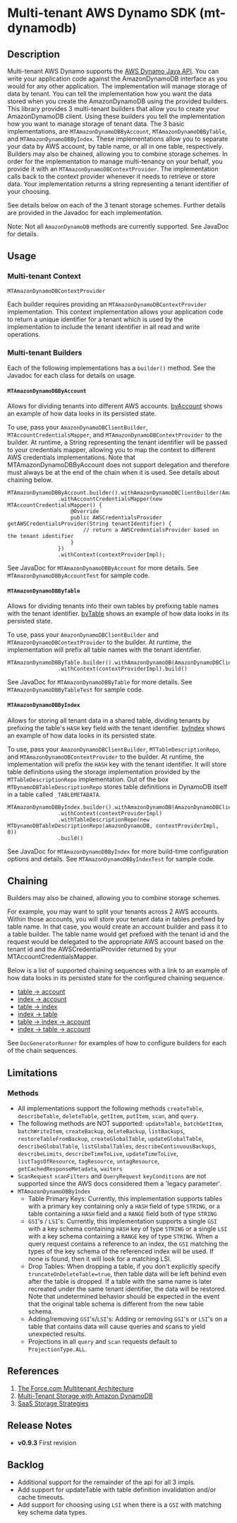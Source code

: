 # Multi-tenant AWS Dynamo SDK (mt-dynamodb)

## Description

Multi-tenant AWS Dynamo supports the [AWS Dynamo Java API](http://docs.aws.amazon.com/AWSJavaSDK/latest/javadoc/index.html?com/amazonaws/services/dynamodbv2/document/package-summary.html).  You can write your application code against the AmazonDynamoDB interface as you would for any other application.  The implementation will manage storage of data by tenant.  You can tell the implementation how you want the data stored when you create the AmazonDynamoDB using the provided builders.  This library provides 3 multi-tenant builders that allow you to create your AmazonDynamoDB client.  Using these builders you tell the implementation how you want to manage storage of tenant data.  The 3 basic implementations, are `MTAmazonDynamoDBByAccount`, `MTAmazonDynamoDBByTable`, and `MTAmazonDynamoDBByIndex`.  These implementations allow you to separate your data by AWS account, by table name, or all in one table, respectively.  Builders may also be chained, allowing you to combine storage schemes.  In order for the implementation to manage multi-tenancy on your behalf, you provide it with an `MTAmazonDynamoDBContextProvider`.  The implementation calls back to the context provider whenever it needs to retrieve or store data.  Your implementation returns a string representing a tenant identifier of your choosing.

See details below on each of the 3 tenant storage schemes.  Further details are provided in the Javadoc for each implementation.

Note: Not all `AmazonDynamoDB` methods are currently supported.  See JavaDoc for details.

## Usage

### Multi-tenant Context

`MTAmazonDynamoDBContextProvider`

Each builder requires providing an `MTAmazonDynamoDBContextProvider` implementation.  This context implementation allows your application code to return a unique identifier for a tenant which is used by the implementation to include the tenant identifier in all read and write operations.

### Multi-tenant Builders

Each of the following implementations has a `builder()` method.  See the Javadoc for each class for details on usage.

#### `MTAmazonDynamoDBByAccount`

Allows for dividing tenants into different AWS accounts.  [byAccount](docs/byAccount) shows an example of how data looks in its persisted state.

To use, pass your `AmazonDynamoDBClientBuilder`, `MTAccountCredentialsMapper`, and `MTAmazonDynamoDBContextProvider` to the builder.  At runtime, a String representing the tenant identifier will be passed to your credentials mapper, allowing you to map the context to different AWS credentials implementations.  Note that MTAmazonDynamoDBByAccount does not support delegation and therefore must always be at the end of the chain when it is used.  See details about chaining below.

```
MTAmazonDynamoDBByAccount.builder().withAmazonDynamoDBClientBuilder(AmazonDynamoDBClientBuilder.standard())
                .withAccountCredentialsMapper(new MTAccountCredentialsMapper() {
                    @Override
                    public AWSCredentialsProvider getAWSCredentialsProvider(String tenantIdentifier) {
                        // return a AWSCredentialsProvider based on the tenant identifier
                    }
                })
                .withContext(contextProviderImpl);
```

See JavaDoc for `MTAmazonDynamoDBByAccount` for more details.  See `MTAmazonDynamoDBByAccountTest` for sample code.
 
#### `MTAmazonDynamoDBByTable`

Allows for dividing tenants into their own tables by prefixing table names with the tenant identifier.  [byTable](docs/byTable) shows an example of how data looks in its persisted state.

To use, pass your `AmazonDynamoDBClientBuilder` and `MTAmazonDynamoDBContextProvider` to the builder.  At runtime, the implementation will prefix all table names with the tenant identifier.

```
MTAmazonDynamoDBByTable.builder().withAmazonDynamoDB(AmazonDynamoDBClientBuilder.standard().build())
                .withContext(contextProviderImpl).build()
```

See JavaDoc for `MTAmazonDynamoDBByTable` for more details.  See `MTAmazonDynamoDBByTableTest` for sample code.

#### `MTAmazonDynamoDBByIndex`

Allows for storing all tenant data in a shared table, dividing tenants by prefixing the table's `HASH` key field with the tenant identifier.  [byIndex](docs/byIndex) shows an example of how data looks in its persisted state.

To use, pass your `AmazonDynamoDBClientBuilder`, `MTTableDescriptionRepo`, and `MTAmazonDynamoDBContextProvider` to the builder.  At runtime, the implementation will prefix the `HASH` key with the tenant identifier.  It will store table definitions using the storage implementation provided by the `MTTableDescriptionRepo` implementation.  Out of the box `MTDynamoDBTableDescriptionRepo` stores table definitions in DynamoDB itself in a table called `_TABLEMETADATA`.

```
MTAmazonDynamoDBByIndex.builder().withAmazonDynamoDB(AmazonDynamoDBClientBuilder.standard().build())
                .withContext(contextProviderImpl)
                .withTableDescriptionRepo(new MTDynamoDBTableDescriptionRepo(amazonDynamoDB, contextProviderImpl, 0))
                .build()
```

See JavaDoc for `MTAmazonDynamoDBByIndex` for more build-time configuration options and details.  See `MTAmazonDynamoDBByIndexTest` for sample code.

## Chaining

Builders may also be chained, allowing you to combine storage schemes.  

For example, you may want to split your tenants across 2 AWS accounts.  Within those accounts, you will store your tenant data in tables prefixed by table name.  In that case, you would create an account builder and pass it to a table builder.  The table name would get prefixed with the tenant id and the request would be delegated to the appropriate AWS account based on the tenant id and the AWSCredentialProvider returned by your MTAccountCredentialsMapper.  

Below is a list of supported chaining sequences with a link to an example of how data looks in its persisted state for the configured chaining sequence.

 * [table -> account](docs/chains/byTableByAccount)
 * [index -> account](docs/byIndexByAccount)
 * [table -> index](docs/byTableByIndex)
 * [index -> table](docs/byIndexByTable)
 * [table -> index -> account](docs/byTableByIndexByAccount)
 * [index -> table -> account](docs/byIndexByTableByAccount)

See `DocGeneratorRunner` for examples of how to configure builders for each of the chain sequences.

## Limitations

### Methods

 * All implementations support the following methods `createTable`, `describeTable`, `deleteTable`, `getItem`, `putItem`, `scan`, and `query`.
 * The following methods are NOT supported: `updateTable`, `batchGetItem`, `batchWriteItem`, `createBackup`, `deleteBackup`, `listBackups`, `restoreTableFromBackup`, `createGlobalTable`, `updateGlobalTable`, `describeGlobalTable`, `listGlobalTables`, `describeContinuousBackups`, `describeLimits`, `describeTimeToLive`, `updateTimeToLive`, `listTagsOfResource`, `tagResource`, `untagResource`, `getCachedResponseMetadata`, `waiters`
 * `ScanRequest` `scanFilters` and `QueryRequest` `keyConditions` are not supported since the AWS docs considered them a 'legacy parameter'.
 * `MTAmazonDynamoDBByIndex`
   * Table Primary Keys: Currently, this implementation supports tables with a primary key containing only a `HASH` field of type `STRING`, or a table containing a `HASH` field and a `RANGE` field both of type `STRING`
   * `GSI`'s / `LSI`'s:  Currently, this implementation supports a single `GSI` with a key schema containing `HASH` key of type `STRING` or a single `LSI` with a key schema containing a `RANGE` key of type `STRING`.  When a query request contains a reference to an index, the `GSI` matching the types of the key schema of the referenced index will be used.  If none is found, then it will look for a matching LSI.
   * Drop Tables: When dropping a table, if you don't explicitly specify `truncateOnDeleteTable=true`, then table data will be left behind even after the table is dropped.  If a table with the same name is later recreated under the same tenant identifier, the data will be restored.  Note that undetermined behavior should be expected in the event that the original table schema is different from the new table schema.
   * Adding/removing `GSI`'s/`LSI`'s:  Adding or removing `GSI`'s or `LSI`'s on a table that contains data will cause queries and scans to yield unexpected results.
   * Projections in all `query` and `scan` requests default to `ProjectionType.ALL`.
 
## References
1. [The Force.com Multitenant Architecture](https://developer.salesforce.com/page/Multi_Tenant_Architecture)
1. [Multi-Tenant Storage with Amazon DynamoDB](https://aws.amazon.com/blogs/apn/multi-tenant-storage-with-amazon-dynamodb/)
1. [SaaS Storage Strategies](https://d0.awsstatic.com/whitepapers/Multi_Tenant_SaaS_Storage_Strategies.pdf)

## Release Notes

- **v0.9.3** First revision

## Backlog

- Additional support for the remainder of the api for all 3 impls.
- Add support for updateTable with table definition invalidation and/or cache timeouts.
- Add support for choosing using `LSI` when there is a `GSI` with matching key schema data types.
